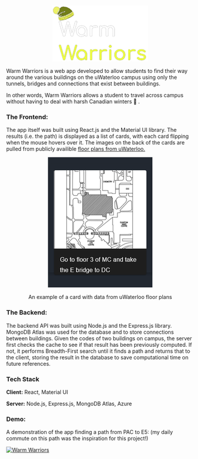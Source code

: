 <p align="center"><img src="./src/BigLogo.png" style=":50%; width:256px; height:150px" /></p>

Warm Warriors is a web app developed to allow students to find their way around the various buildings on the uWaterloo campus using only the tunnels, bridges and connections that exist between buildings.

In other words, Warm Warriors allows a student to travel across campus without having to deal with harsh Canadian winters 🥶 .

### The Frontend:

The app itself was built using React.js and the Material UI library. The results (i.e. the path) is displayed as a list of cards, with each card flipping when the mouse hovers over it. The images on the back of the cards are pulled from publicly availible [floor plans from uWaterloo.](https://uwaterloo.ca/plant-operations/floor-plans)


<p align="center"><img src="./screenshots/backCard.png" style="" /></p>
<p align="center">An example of a card with data from uWaterloo floor plans</p>

### The Backend:

The backend API was built using Node.js and the Express.js library. MongoDB Atlas was used for the database and to store connections between buildings. Given the codes of two buildings on campus, the server first checks the cache to see if that result has been previously computed. If not, it performs Breadth-First search until it finds a path and returns that to the client, storing the result in the database to save computational time on future references.

### Tech Stack

**Client:** React, Material UI

**Server:** Node.js, Express.js, MongoDB Atlas, Azure

### Demo:
A demonstration of the app finding a path from PAC to E5: 
(my daily commute on this path was the inspiration for this project!) 

[![Warm Warriors](http://img.youtube.com/vi/9nilE9QoeCE/0.jpg)](http://www.youtube.com/watch?v=9nilE9QoeCE "Warm Warriors Demo")
</p>

